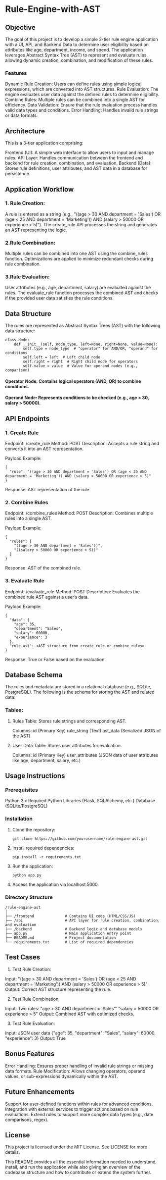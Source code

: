# Rule-Engine-with-AST
## Objective
The goal of this project is to develop a simple 3-tier rule engine application with a UI, API, and Backend Data to determine user eligibility based on attributes like age, department, income, and spend. The application leverages Abstract Syntax Tree (AST) to represent and evaluate rules, allowing dynamic creation, combination, and modification of these rules.

### Features
Dynamic Rule Creation: Users can define rules using simple logical expressions, which are converted into AST structures.
Rule Evaluation: The engine evaluates user data against the defined rules to determine eligibility.
Combine Rules: Multiple rules can be combined into a single AST for efficiency.
Data Validation: Ensure that the rule evaluation process handles valid data types and conditions.
Error Handling: Handles invalid rule strings or data formats.

## Architecture
This is a 3-tier application comprising:

Frontend (UI): A simple web interface to allow users to input and manage rules.
API Layer: Handles communication between the frontend and backend for rule creation, combination, and evaluation.
Backend (Data): Stores rule definitions, user attributes, and AST data in a database for persistence.

## Application Workflow
### 1. Rule Creation:

A rule is entered as a string (e.g., "((age > 30 AND department = 'Sales') OR (age < 25 AND department = 'Marketing')) AND (salary > 50000 OR experience > 5)").
The create_rule API processes the string and generates an AST representing the logic.

### 2.Rule Combination:

Multiple rules can be combined into one AST using the combine_rules function.
Optimizations are applied to minimize redundant checks during rule combination.

### 3.Rule Evaluation:

User attributes (e.g., age, department, salary) are evaluated against the rules.
The evaluate_rule function processes the combined AST and checks if the provided user data satisfies the rule conditions.

## Data Structure
The rules are represented as Abstract Syntax Trees (AST) with the following data structure:

```
class Node:
    def __init__(self, node_type, left=None, right=None, value=None):
        self.type = node_type  # "operator" for AND/OR, "operand" for conditions
        self.left = left  # Left child node
        self.right = right  # Right child node for operators
        self.value = value  # Value for operand nodes (e.g., comparison)
```
        
#### Operator Node: Contains logical operators (AND, OR) to combine conditions.
#### Operand Node: Represents conditions to be checked (e.g., age > 30, salary > 50000).

## API Endpoints
### 1. Create Rule

Endpoint: /create_rule
Method: POST
Description: Accepts a rule string and converts it into an AST representation.

Payload Example:
```
{
  "rule": "((age > 30 AND department = 'Sales') OR (age < 25 AND department = 'Marketing')) AND (salary > 50000 OR experience > 5)"
}
```
Response: AST representation of the rule.

### 2. Combine Rules

Endpoint: /combine_rules
Method: POST
Description: Combines multiple rules into a single AST.

Payload Example:
```
{
  "rules": [
    "((age > 30 AND department = 'Sales'))",
    "((salary > 50000 OR experience > 5))"
  ]
}
```
Response: AST of the combined rule.

### 3. Evaluate Rule

Endpoint: /evaluate_rule
Method: POST
Description: Evaluates the combined rule AST against a user’s data.

Payload Example:
```
{
  "data": {
    "age": 35,
    "department": "Sales",
    "salary": 60000,
    "experience": 3
  },
  "rule_ast": <AST structure from create_rule or combine_rules>
}
```
Response: True or False based on the evaluation.

## Database Schema
The rules and metadata are stored in a relational database (e.g., SQLite, PostgreSQL). The following is the schema for storing the AST and related data:

### Tables:
1. Rules Table: Stores rule strings and corresponding AST.

    Columns:
        id (Primary Key)
        rule_string (Text)
        ast_data (Serialized JSON of the AST)

2. User Data Table: Stores user attributes for evaluation.

    Columns:
        id (Primary Key)
        user_attributes (JSON data of user attributes like age, department, salary, etc.)

## Usage Instructions
### Prerequisites
Python 3.x
Required Python Libraries (Flask, SQLAlchemy, etc.)
Database (SQLite/PostgreSQL)

### Installation
1. Clone the repository:

    ```git clone https://github.com/yourusername/rule-engine-ast.git```

2. Install required dependencies:

    ```pip install -r requirements.txt```

3. Run the application:

    ```python app.py```

4. Access the application via localhost:5000.

### Directory Structure

```
/rule-engine-ast
│
├── /frontend              # Contains UI code (HTML/CSS/JS)
├── /api                   # API layer for rule creation, combination, and evaluation
├── /backend               # Backend logic and database models
├── app.py                 # Main application entry point
├── README.md              # Project documentation
└── requirements.txt       # List of required dependencies
```
## Test Cases
1. Test Rule Creation:

Input: "((age > 30 AND department = 'Sales') OR (age < 25 AND department = 'Marketing')) AND (salary > 50000 OR experience > 5)"
Output: Correct AST structure representing the rule.

2. Test Rule Combination:

Input: Two rules:
"age > 30 AND department = 'Sales'"
"salary > 50000 OR experience > 5"
Output: Combined AST with optimized checks.

3. Test Rule Evaluation:

Input: JSON user data {"age": 35, "department": "Sales", "salary": 60000, "experience": 3}
Output: True

## Bonus Features
Error Handling: Ensures proper handling of invalid rule strings or missing data formats.
Rule Modification: Allows changing operators, operand values, or sub-expressions dynamically within the AST.

## Future Enhancements
Support for user-defined functions within rules for advanced conditions.
Integration with external services to trigger actions based on rule evaluations.
Extend rules to support more complex data types (e.g., date comparisons, regex).

## License
This project is licensed under the MIT License. See LICENSE for more details.

This README provides all the essential information needed to understand, install, and run the application while also giving an overview of the codebase structure and how to contribute or extend the system further.









